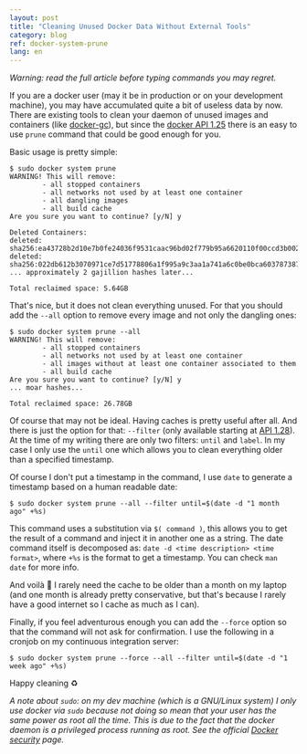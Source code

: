 ```yaml
---
layout: post
title: "Cleaning Unused Docker Data Without External Tools"
category: blog
ref: docker-system-prune
lang: en
---
```


*Warning: read the full article before typing commands you may regret.*

If you are a docker user (may it be in production or on your development
machine), you may have accumulated quite a bit of useless data by now. There
are existing tools to clean your daemon of unused images and containers (like
[docker-gc]), but since the [docker API 1.25][api-125] there is an easy to
use `prune` command that could be good enough for you.

Basic usage is pretty simple:

```
$ sudo docker system prune
WARNING! This will remove:
        - all stopped containers
        - all networks not used by at least one container
        - all dangling images
        - all build cache
Are you sure you want to continue? [y/N] y

Deleted Containers:
deleted: sha256:ea43728b2d10e7b0fe24036f9531caac96bd02f779b95a6620110f00ccd3b002
deleted: sha256:022db612b3070971ce7d51778806a1f995a9c3aa1a741a6c0be0bca603787387
... approximately 2 gajillion hashes later...

Total reclaimed space: 5.64GB
```

That's nice, but it does not clean everything unused. For that you should add
the `--all` option to remove every image and not only the dangling ones:

```
$ sudo docker system prune --all
WARNING! This will remove:
        - all stopped containers
        - all networks not used by at least one container
        - all images without at least one container associated to them
        - all build cache
Are you sure you want to continue? [y/N] y
... moar hashes...

Total reclaimed space: 26.78GB
```

Of course that may not be ideal. Having caches is pretty useful after all. And
there is just the option for that: `--filter` (only available starting at [API
1.28][api-128]). At the time of my writing there are only two filters: `until`
and `label`. In my case I only use the `until` one which allows you to clean
everything older than a specified timestamp.

Of course I don't put a timestamp in the command, I use `date` to generate a
timestamp based on a human readable date:

```
$ sudo docker system prune --all --filter until=$(date -d "1 month ago" +%s)
```

This command uses a substitution via `$( command )`, this allows you to get the
result of a command and inject it in another one as a string. The date command
itself is decomposed as: `date -d <time description> <time format>`, where
`+%s` is the format to get a timestamp. You can check `man date` for more info.

And voilà 🙂 I rarely need the cache to be older than a month on my
laptop (and one month is already pretty conservative, but that's because I
rarely have a good internet so I cache as much as I can).

Finally, if you feel adventurous enough you can add the `--force` option so
that the command will not ask for confirmation. I use the following in a
cronjob on my continuous integration server:

```
$ sudo docker system prune --force --all --filter until=$(date -d "1 week ago" +%s)
```

Happy cleaning ♻️

*A note about `sudo`: on my dev machine (which is a GNU/Linux system) I only
use docker via `sudo` because not doing so mean that your user has the same
power as root all the time. This is due to the fact that the docker daemon is a
privileged process running as root. See the official [Docker
security][docker-security] page.*

[docker-gc]: https://github.com/spotify/docker-gc
[api-125]: https://docs.docker.com/engine/api/v1.25/
[api-128]: https://docs.docker.com/engine/api/v1.28/
[docker-security]: https://docs.docker.com/engine/security/security/#docker-daemon-attack-surface
